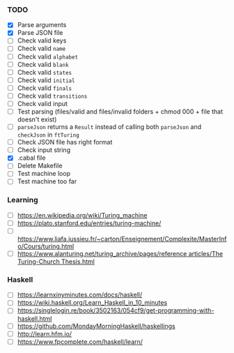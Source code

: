 ### TODO

-   [x] Parse arguments
-   [x] Parse JSON file
-   [ ] Check valid keys
-   [ ] Check valid `name`
-   [ ] Check valid `alphabet`
-   [ ] Check valid `blank`
-   [ ] Check valid `states`
-   [ ] Check valid `initial`
-   [ ] Check valid `finals`
-   [ ] Check valid `transitions`
-   [ ] Check valid input
-   [ ] Test parsing (files/valid and files/invalid folders + chmod 000 + file that doesn't exist)
-   [ ] `parseJson` returns a `Result` instead of calling both `parseJson` and `checkJson` in `ftTuring`
-   [ ] Check JSON file has right format
-   [ ] Check input string
-   [x] .cabal file
-   [ ] Delete Makefile
-   [ ] Test machine loop
-   [ ] Test machine too far

### Learning

-   [ ] https://en.wikipedia.org/wiki/Turing_machine
-   [ ] https://plato.stanford.edu/entries/turing-machine/
-   [ ] https://www.liafa.jussieu.fr/~carton/Enseignement/Complexite/MasterInfo/Cours/turing.html
-   [ ] [https://www.alanturing.net/turing_archive/pages/reference articles/The Turing-Church Thesis.html](https://www.alanturing.net/turing_archive/pages/reference%20articles/The%20Turing-Church%20Thesis.html)

### Haskell

-   [ ] https://learnxinyminutes.com/docs/haskell/
-   [ ] https://wiki.haskell.org/Learn_Haskell_in_10_minutes
-   [ ] https://singlelogin.re/book/3502163/054cf9/get-programming-with-haskell.html
-   [ ] https://github.com/MondayMorningHaskell/haskellings
-   [ ] http://learn.hfm.io/
-   [ ] https://www.fpcomplete.com/haskell/learn/
